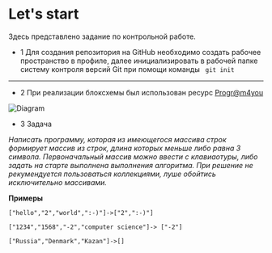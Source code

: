 # Let's start
Здесь представлено задание по контрольной работе.

* 1 Для создания репозитория на GitHub необходимо создать рабочее пространство в профиле, далее инициализировать в рабочей папке систему контроля версий Git при помощи команды ` git init`

***

* 2 При реализации блоксхемы был использован ресурс [Progr@m4you](https://programforyou.ru/block-diagram-redactor)

![Diagram](https://disk.yandex.ru/i/Thna95ms13Rw3w)

* 3 Задача

*Написать программу, которая из имеющегося массива строк формирует массив из строк, длина которых меньше либо равна 3 символа. Первоначальный массив можно ввести с клавиаотуры, либо задать на старте выполнена выполнения алгоритма. При решение не рекумендуется пользоваться коллекциями, луше обойтись исключительно массивами.*

**Примеры**

`["hello","2","world",":-)"]->["2",":-)"]`

`["1234","1568","-2","computer science"]-> ["-2"]`

`["Russia","Denmark","Kazan"]->[]`

